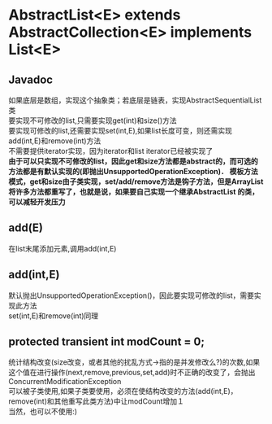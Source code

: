 # AbstractList\<E\> extends AbstractCollection\<E\> implements List\<E\>

## Javadoc
如果底层是数组，实现这个抽象类；若底层是链表，实现AbstractSequentialList类
<br>
要实现不可修改的list,只需要实现get(int)和size()方法
<br>
要实现可修改的list,还需要实现set(int,E),如果list长度可变，则还需实现add(int,E)和remove(int)方法
<br>
不需要提供iterator实现，因为iterator和list iterator已经被实现了
<br>
**由于可以只实现不可修改的list，因此get和size方法都是abstract的，而可选的方法都是有默认实现的(即抛出UnsupportedOperationException)．
模板方法模式，get和size由子类实现，set/add/remove方法是钩子方法，但是ArrayList将许多方法都重写了，也就是说，如果要自己实现一个继承AbstractList
的类，可以减轻开发压力**

## add(E)
在list末尾添加元素,调用add(int,E)
## add(int,E)
默认抛出UnsupportedOperationException()，因此要实现可修改的list，需要实现此方法
<br>
set(int,E)和remove(int)同理

## protected transient int modCount = 0;
统计结构改变(size改变，或者其他的扰乱方式->指的是并发修改么?)的次数,如果这个值在进行操作(next,remove,previous,set,add)时不正确的改变了，会抛出ConcurrentModificationException
<br>
可以被子类使用,如果子类要使用，必须在使结构改变的方法(add(int,E)，remove(int)和其他重写此类方法)中让modCount增加１
<br>
当然，也可以不使用:)
